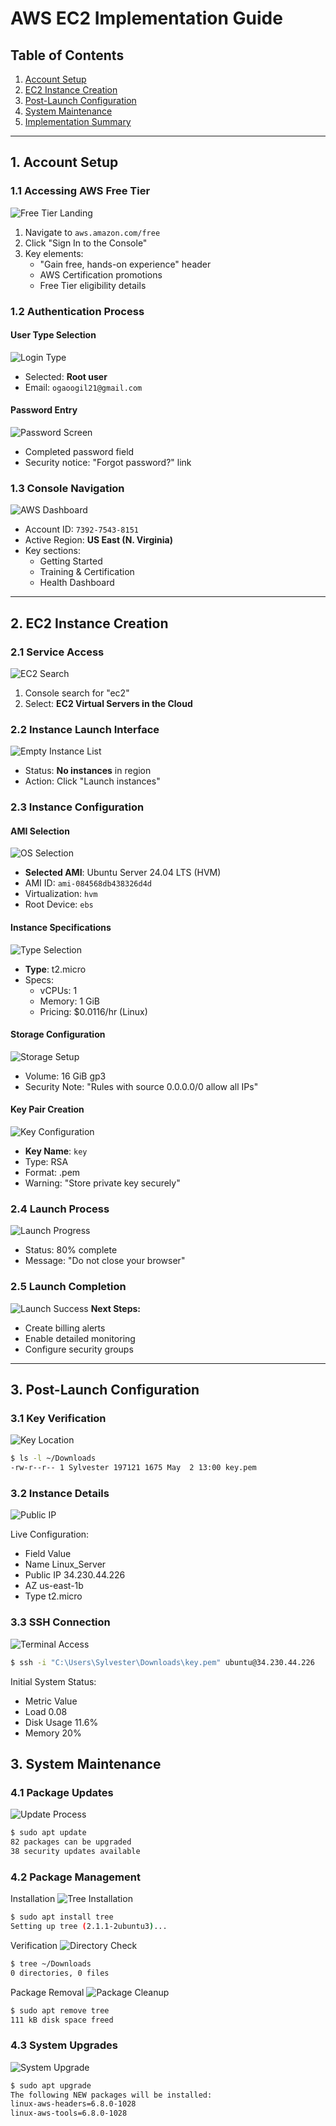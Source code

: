 # AWS EC2 Implementation Guide

## Table of Contents
1. [Account Setup](#1-account-setup)  
2. [EC2 Instance Creation](#2-ec2-instance-creation)  
3. [Post-Launch Configuration](#3-post-launch-configuration)  
4. [System Maintenance](#4-system-maintenance)  
5. [Implementation Summary](#5-implementation-summary)  

---

## 1. Account Setup

### 1.1 Accessing AWS Free Tier
![Free Tier Landing](./img/1.%20AWS%20landing%20page.png)
1. Navigate to `aws.amazon.com/free`
2. Click "Sign In to the Console"
3. Key elements:
   - "Gain free, hands-on experience" header
   - AWS Certification promotions
   - Free Tier eligibility details

### 1.2 Authentication Process
#### User Type Selection
![Login Type](./img/2.%20login%20page.png)
- Selected: **Root user**
- Email: `ogaoogil21@gmail.com`

#### Password Entry
![Password Screen](./img/2a.%20login%20password.png)
- Completed password field
- Security notice: "Forgot password?" link

### 1.3 Console Navigation
![AWS Dashboard](./img/3.%20AWS%20welcome%20page.png)
- Account ID: `7392-7543-8151`
- Active Region: **US East (N. Virginia)**
- Key sections:
  - Getting Started
  - Training & Certification
  - Health Dashboard

---

## 2. EC2 Instance Creation

### 2.1 Service Access
![EC2 Search](./img/4.%20Search%20for%20ec2.png)
1. Console search for "ec2"
2. Select: **EC2 Virtual Servers in the Cloud**

### 2.2 Instance Launch Interface
![Empty Instance List](./img/5.%20instance.png)
- Status: **No instances** in region
- Action: Click "Launch instances"

### 2.3 Instance Configuration
#### AMI Selection
![OS Selection](./img/7.%20create%20instance.png)
- **Selected AMI**: Ubuntu Server 24.04 LTS (HVM)
- AMI ID: `ami-084568db438326d4d`
- Virtualization: `hvm`
- Root Device: `ebs`

#### Instance Specifications
![Type Selection](./img/8.%20create%20a%20new%20key.png)
- **Type**: t2.micro
- Specs:
  - vCPUs: 1
  - Memory: 1 GiB
  - Pricing: $0.0116/hr (Linux)

#### Storage Configuration
![Storage Setup](./img/10%20configure%20storage.png)
- Volume: 16 GiB gp3
- Security Note: "Rules with source 0.0.0.0/0 allow all IPs"

#### Key Pair Creation
![Key Configuration](./img/9.%20creating%20on%20progress.png)
- **Key Name**: `key`
- Type: RSA
- Format: .pem
- Warning: "Store private key securely"

### 2.4 Launch Process
![Launch Progress](./img/11.%20instance%20lunching.png)
- Status: 80% complete
- Message: "Do not close your browser"

### 2.5 Launch Completion
![Launch Success](./img/12.%20successful.png)
**Next Steps:**
- Create billing alerts
- Enable detailed monitoring
- Configure security groups

---

## 3. Post-Launch Configuration

### 3.1 Key Verification
![Key Location](./img/13.%20located%20key%20dot%20pem.png)

```bash
$ ls -l ~/Downloads
-rw-r--r-- 1 Sylvester 197121 1675 May  2 13:00 key.pem
```

### 3.2 Instance Details
![Public IP](./img/14.%20fatching%20public%20Ip.png)

Live Configuration:
- Field	Value
- Name	Linux_Server
- Public IP	34.230.44.226
- AZ	us-east-1b
- Type	t2.micro

### 3.3 SSH Connection
![Terminal Access](./img/15.%20connected%20to%20the%20AWS.png)
```bash
$ ssh -i "C:\Users\Sylvester\Downloads\key.pem" ubuntu@34.230.44.226
```
Initial System Status:
- Metric	Value
- Load	0.08
- Disk Usage	11.6%
- Memory	20%

## 3. System Maintenance
### 4.1 Package Updates
![Update Process](./img/16%20update.png)
```bash
$ sudo apt update
82 packages can be upgraded
38 security updates available
```

### 4.2 Package Management
Installation
![Tree Installation](./img/17.%20tree.png)
```bash
$ sudo apt install tree
Setting up tree (2.1.1-2ubuntu3)...
```

Verification
![Directory Check](./img/18%20confirm%20the%20installation.png)
```bash
$ tree ~/Downloads
0 directories, 0 files
```

Package Removal
![Package Cleanup](./img/20.%20package%20removed.png)
```bash
$ sudo apt remove tree
111 kB disk space freed
```

### 4.3 System Upgrades
![System Upgrade](./img/19.%20Upgrade%20successful.png)
```bash
$ sudo apt upgrade
The following NEW packages will be installed:
linux-aws-headers=6.8.0-1028
linux-aws-tools=6.8.0-1028